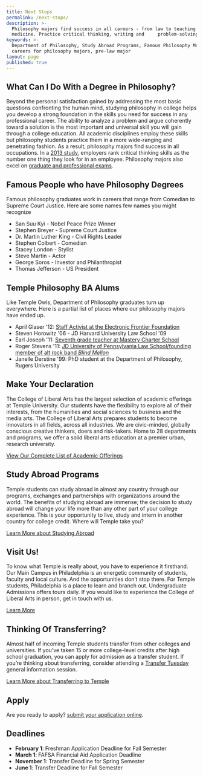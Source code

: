```yaml
---
title: Next Stops
permalink: /next-stops/
description: >-
  Philosophy majors find success in all careers - from law to teaching to
  medicine. Practice critical thinking, writing and     problem-solving skills. 
keywords: >-
  Department of Philosophy, Study Abroad Programs, Famous Philosophy Majors,
  careers for philosophy majors, pre-law major
layout: page
published: true
---
```

## What Can I Do With a Degree in Philosophy?
Beyond the personal satisfaction gained by addressing the most basic questions confronting the human mind, studying philosophy in college helps you develop a strong foundation in the skills you need for success in any professional career. The ability to analyze a problem and argue coherently toward a solution is the most important and universal skill you will gain through a college education. All academic disciplines employ these skills but philosophy students practice them in a more wide-ranging and penetrating fashion. As a result, philosophy majors find success in all occupations. In a [2013 study](https://www.aacu.org/sites/default/files/files/LEAP/2013_EmployerSurvey.pdf), employers rank critical thinking skills as the number one thing they look for in an employee. Philosophy majors also excel on [graduate and professional exams](http://blogs.discovermagazine.com/gnxp/2010/12/verbal-vs-mathematical-aptitude-in-academics/#.WdKZo9NSyUl). 

## Famous People who have Philosophy Degrees
Famous philosophy graduates work in careers that range from Comedian to Supreme Court Justice.  Here are some names few names you might recognize

- San Suu Kyi - Nobel Peace Prize Winner
- Stephen Breyer - Supreme Court Justice
- Dr. Martin Luther King - Civil Rights Leader
- Stephen Colbert - Comedian
- Stacey London - Stylist
- Steve Martin - Actor
- George Soros - Investor and Philanthropist
- Thomas Jefferson - US President

## Temple Philosophy BA Alums
Like Temple Owls, Department of Philosophy graduates turn up everywhere. Here is a partial list of places where our philosophy majors have ended up.

- April Glaser '12: [Staff Activist at the Electronic Frontier Foundation](https://sites.temple.edu/humansciences/2014/05/12/temple-made-april-glaser-and-the-eff/)
- Steven Horowitz '06 - JD Harvard University Law School '09
- Earl Joseph '11: [Seventh grade teacher at Mastery Charter School](https://liberalarts.temple.edu/about-us/newsroom/philosophy-alumnus-looks-disrupt-american-education-system)
- Roger Stevens '11: [JD University of Pennsylvania Law School/founding member of alt rock band _Blind Mellon_](https://en.wikipedia.org/wiki/Rogers_Stevens)
- Janelle Derstine '99: PhD student at the Department of Philosophy, Rugers University

## Make Your Declaration
The College of Liberal Arts has the largest selection of academic offerings at Temple University. Our students have the flexibility to explore all of their interests, from the humanities and social sciences to business and the media arts. The College of Liberal Arts prepares students to become innovators in all fields, across all industries. We are civic-minded, globally conscious creative thinkers, doers and risk-takers. Home to 28 departments and programs, we offer a solid liberal arts education at a premier urban, research university.

[View Our Complete List of Academic Offerings](liberalarts.temple.edu)

## Study Abroad Programs
Temple students can study abroad in almost any country through our programs, exchanges and partnerships with organizations around the world. The benefits of studying abroad are immense; the decision to study abroad will change your life more than any other part of your college experience. This is your opportunity to live, study and intern in another country for college credit. Where will Temple take you?

[Learn More about Studying Abroad](https://studyabroad.temple.edu/)

## Visit Us!
To know what Temple is really about, you have to experience it firsthand. Our Main Campus in Philadelphia is an energetic community of students, faculty and local culture. And the opportunities don’t stop there. For Temple students, Philadelphia is a place to learn and branch out. Undergraduate Admissions offers tours daily. If you would like to experience the College of Liberal Arts in person, get in touch with us.

[Learn More](http://admissions.temple.edu/visit)

## Thinking Of Transferring?
Almost half of incoming Temple students transfer from other colleges and universities. If you’ve taken 15 or more college-level credits after high school graduation, you can apply for admission as a transfer student. If you’re thinking about transferring, consider attending a [Transfer Tuesday](http://admissions.temple.edu/visit/transfer-tuesday) general information session.

[Learn More about Transferring to Temple](http://admissions.temple.edu/apply/transfer-applicant)

## Apply
Are you ready to apply? [submit your application online](http://admissions.temple.edu/apply).

## Deadlines
- **February 1**: Freshman Application Deadline for Fall Semester
- **March 1**: FAFSA Financial Aid Application Deadline
- **November 1**: Transfer Deadline for Spring Semester
- **June 1**: Transfer Deadline for Fall Semester
